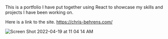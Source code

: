 This is a portfolio I have put together using React to showcase my skills and projects I have been working on. 

Here is a link to the site. https://chris-behrens.com/


![Screen Shot 2022-04-19 at 11 04 14 AM](https://user-images.githubusercontent.com/54750179/164067738-78e791cb-917b-4967-8341-b090c487fb6d.png)

